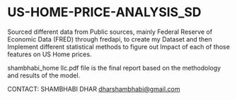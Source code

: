 # US-HOME-PRICE-ANALYSIS_SD
Sourced different data from Public sources, mainly Federal Reserve of Economic Data (FRED) through fredapi, to create my Dataset and then Implement different statistical methods to figure out Impact of each of those features on US Home prices.

shambhabi_home llc.pdf file is the final report based on the methodology and results of the model.

CONTACT:
SHAMBHABI DHAR
dharshambhabi@gmail.com
